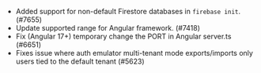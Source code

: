 - Added support for non-default Firestore databases in `firebase init`. (#7655)
- Update supported range for Angular framework. (#7418)
- Fix (Angular 17+) temporary change the PORT in Angular server.ts (#6651)
- Fixes issue where auth emulator multi-tenant mode exports/imports only users tied to the default tenant (#5623)
